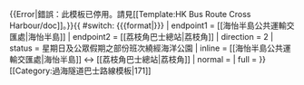 {{Error|錯誤：此模板已停用。請見[[Template:HK Bus Route Cross Harbour/doc]]。}}{{ #switch: {{{format|}}}
  | endpoint1 = [[海怡半島公共運輸交匯處|海怡半島]]
  | endpoint2 = [[荔枝角巴士總站|荔枝角]]
  | direction = 2
  | status = 星期日及公眾假期之部份班次繞經海洋公園
  | inline = [[海怡半島公共運輸交匯處|海怡半島]] ↔ [[荔枝角巴士總站|荔枝角]]
  | normal =
  | full =
}}<noinclude>[[Category:過海隧道巴士路線模板|171]]</noinclude>